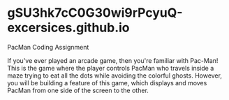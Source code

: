# gSU3hk7cC0G30wi9rPcyuQ-excersices.github.io
PacMan Coding Assignment

If you've ever played an arcade game, then you're familiar with Pac-Man!
This is the game where the player controls PacMan who travels inside a maze trying to eat all the dots while avoiding the colorful ghosts.
However, you will be building a feature of this game, which displays and moves PacMan from one side of the screen to the other.
